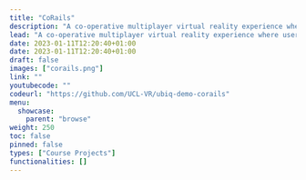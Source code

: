 ```yaml
---
title: "CoRails"
description: "A co-operative multiplayer virtual reality experience where users build a railroad across procedurally generated terrain."
lead: "A co-operative multiplayer virtual reality experience where users build a railroad across procedurally generated terrain."
date: 2023-01-11T12:20:40+01:00
date: 2023-01-11T12:20:40+01:00
draft: false
images: ["corails.png"]
link: ""
youtubecode: ""
codeurl: "https://github.com/UCL-VR/ubiq-demo-corails"
menu:
  showcase:
    parent: "browse"
weight: 250
toc: false
pinned: false
types: ["Course Projects"]
functionalities: []
---
```


